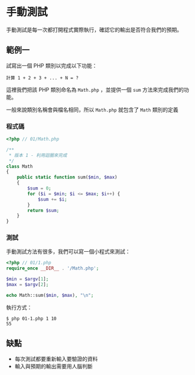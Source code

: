 # 手動測試

手動測試是每一次都打開程式實際執行，確認它的輸出是否符合我們的預期。

## 範例一

試寫出一個 PHP 類別以完成以下功能：

```
計算 1 + 2 + 3 + ... + N = ?
```

這裡我們把該 PHP 類別命名為 `Math.php` ，並提供一個 `sum` 方法來完成我們的功能。

一般來說類別名稱會與檔名相同，所以 `Math.php` 就包含了 `Math` 類別的定義

### 程式碼

```php
<?php // 01/Math.php

/**
 * 版本 1 - 利用迴圈來完成
 */
class Math
{
    public static function sum($min, $max)
    {
        $sum = 0;
        for ($i = $min; $i <= $max; $i++) {
            $sum += $i;
        }
        return $sum;
    }
}
```

### 測試

手動測試方法有很多，我們可以寫一個小程式來測試：

```php
<?php // 01/1.php
require_once __DIR__ . '/Math.php';

$min = $argv[1];
$max = $argv[2];

echo Math::sum($min, $max), "\n";
```

執行方式：

```
$ php 01-1.php 1 10
55
```

## 缺點

* 每次測試都要重新輸入要驗證的資料
* 輸入與預期的輸出需要用人腦判斷
